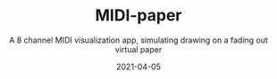 ---
title: MIDI-paper
subtitle: A 8 channel MIDI visualization app, simulating drawing on a fading out virtual paper
tags: midi
cover: apps/paper.png
date: 2021-04-05
buttons:
  - url: https://paper.chromatone.center
    text: paper.chromatone.center
    type: primary
  - url: https://github.com/chromatone/midi-paper
    text: chromatone/midi-paper
    type: github
---